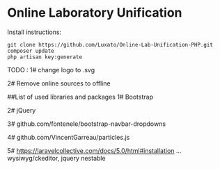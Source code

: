 # Online Laboratory Unification
Install instructions:
```
git clone https://github.com/Luxato/Online-Lab-Unification-PHP.git
composer update
php artisan key:generate
```

TODO :
1# change logo to .svg

2# Remove online sources to offline

##List of used libraries and packages
1# Bootstrap

2# jQuery

3# github.com/fontenele/bootstrap-navbar-dropdowns

4# github.com/VincentGarreau/particles.js

5# https://laravelcollective.com/docs/5.0/html#installation
...
wysiwyg/ckeditor, jquery nestable 